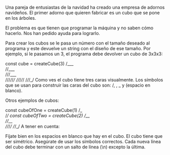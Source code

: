 Una pareja de entusiastas de la navidad ha creado una empresa de adornos navideños. El primer adorno que quieren fabricar es un cubo que se pone en los árboles.

El problema es que tienen que programar la máquina y no saben cómo hacerlo. Nos han pedido ayuda para lograrlo.

Para crear los cubos se le pasa un número con el tamaño deseado al programa y este devuelve un string con el diseño de ese tamaño. Por ejemplo, si le pasamos un 3, el programa debe
devolver un cubo de 3x3x3:

const cube = createCube(3) /\_\_\_\
 /\/\_\_\_\
/\/\/\_\_\_\
\/\/\/_/_/_/ \/\/_/_/_/ \/_/_/_/ Como ves el cubo tiene tres caras visualmente. Los símbolos que se usan para construir las caras del cubo son: /, \, _ y (espacio en blanco).

Otros ejemplos de cubos:

const cubeOfOne = createCube(1) /\_\
\/_/ const cubeOfTwo = createCube(2) /\_\_\
/\/\_\_\
\/\/_/_/ \/_/\_/ A tener en cuenta:

Fíjate bien en los espacios en blanco que hay en el cubo. El cubo tiene que ser simétrico. Asegúrate de usar los símbolos correctos. Cada nueva línea del cubo debe terminar con un
salto de línea (\n) excepto la última.
